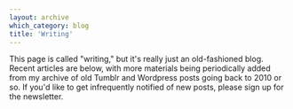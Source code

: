 ```yaml
---
layout: archive
which_category: blog
title: 'Writing'
---
```

This page is called "writing," but it's really just an old-fashioned blog. Recent articles are below, with more materials being periodically added from my archive of old Tumblr and Wordpress posts going back to 2010 or so. If you'd like to get infrequently notified of new posts, please sign up for the newsletter.
